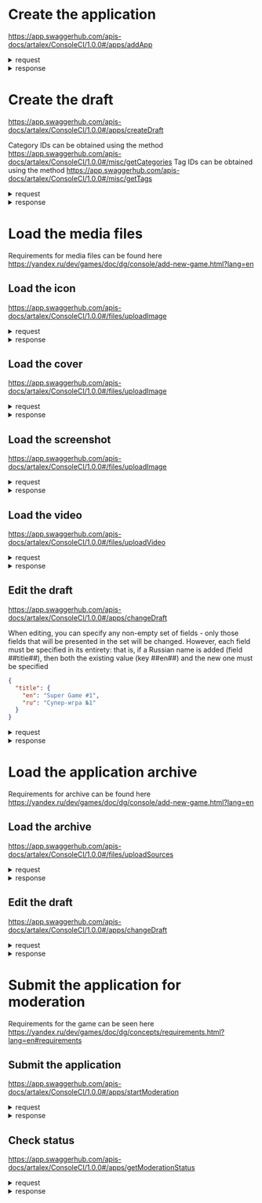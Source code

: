# Create the application
https://app.swaggerhub.com/apis-docs/artalex/ConsoleCI/1.0.0#/apps/addApp
<details>
<summary>request</summary>
  
```
curl -X 'POST' \
  'https://virtserver.swaggerhub.com/artalex/ConsoleCI/1.0.0/apps' \
  -H 'APY-KEY: private-developer-api-key'
```
</details>
<details>
  <summary>response</summary>
  
```json
{
  "id": 1
}
```
</details>

# Create the draft
https://app.swaggerhub.com/apis-docs/artalex/ConsoleCI/1.0.0#/apps/createDraft

Category IDs can be obtained using the method https://app.swaggerhub.com/apis-docs/artalex/ConsoleCI/1.0.0#/misc/getCategories
Tag IDs can be obtained using the method https://app.swaggerhub.com/apis-docs/artalex/ConsoleCI/1.0.0#/misc/getTags
<details>
<summary>request</summary>
  
```
curl -X 'POST' \
  'https://virtserver.swaggerhub.com/artalex/ConsoleCI/1.0.0/apps/1/draft' \
  -H 'APY-KEY: private-developer-api-key' \
  -H 'Content-Type: application/json' \
  -d '{
  "age-rating": "18+",
  "apple-team-id": "7E25NJES4E",
  "categories": [
    1,
    2
  ],
  "description": {
    "en": "My First Game"
  },
  "instruction": {
    "en": "Enjoy the Game!!!"
  },
  "keywords": [
    "super",
    "cool"
  ],
  "languages": [
    "en"
  ],
  "open-economy": false,
  "optimized-for": {
    "mobile": true,
    "desktop": true
  },
  "orientation": "landscape",
  "platforms": {
    "ios": {
      "other": true
    },
    "android": {
      "other": true
    },
    "desktop": {
      "other": true
    }
  },
  "seo-description": {
    "en": "absolutely free"
  },
  "tags": [
    1,
    2,
    3
  ],
  "title": {
    "en": "Super Game #1",
  },
  "user-data-required": true,
  "version": "1.0.0.0",
}'
```
</details>
<details>
<summary>response</summary>
  
```json
{
  "age-rating": "18+",
  "apple-team-id": "7E25NJES4E",
  "categories": [
    1,
    2
  ],
  "cover": {
  },
  "description": {
    "en": "My First Game"
  },
  "icon": {
  },
  "instruction": {
    "en": "Enjoy the Game!!!"
  },
  "keywords": [
    "super",
    "cool"
  ],
  "languages": [
    "en"
  ],
  "open-economy": false,
  "optimized-for": {
    "mobile": true,
    "desktop": true
  },
  "orientation": "landscape",
  "platforms": {
    "ios": {
      "other": true
    },
    "android": {
      "other": true
    },
    "desktop": {
      "other": true
    }
  },
  "screenshots": {
    "common": [
    ],
    "mobile": [
    ],
    "desktop": [
    ]
  },
  "seo-description": {
    "en": "absolutely free",
  },
  "tags": [
    1,
    2,
    3
  ],
  "title": {
    "en": "Super Game #1"
  },
  "user-data-required": true,
  "version": "1.0.0.0",
  "videos": {
    "common": [
    ],
    "mobile": [
    ],
    "desktop": [
    ]
  }
}
```
</details>

# Load the media files
Requirements for media files can be found here https://yandex.ru/dev/games/doc/dg/console/add-new-game.html?lang=en
## Load the icon
https://app.swaggerhub.com/apis-docs/artalex/ConsoleCI/1.0.0#/files/uploadImage
<details>
<summary>request</summary>
  
```
curl -X 'POST' \
  'https://virtserver.swaggerhub.com/artalex/ConsoleCI/1.0.0/apps/1/uploadImage' \
  -H 'APY-KEY: private-developer-api-key' \
  -H 'Content-Type: application/octet-stream' \
  --data-binary @icon.png
```
</details>
<details>
<summary>response</summary>
  
```json
{
  "id": 1,
  "prefix-url": "https://prefix.url/1",
  "timestamp": 1635494567
}
```
</details>

## Load the cover
https://app.swaggerhub.com/apis-docs/artalex/ConsoleCI/1.0.0#/files/uploadImage
<details>
<summary>request</summary>
  
```
curl -X 'POST' \
  'https://virtserver.swaggerhub.com/artalex/ConsoleCI/1.0.0/apps/1/uploadImage' \
  -H 'APY-KEY: private-developer-api-key' \
  -H 'Content-Type: application/octet-stream' \
  --data-binary @cover.png
```
</details>
<details>
<summary>response</summary>
  
```json
{
  "id": 2,
  "prefix-url": "https://prefix.url/2",
  "timestamp": 1635494567
}
```
</details>

## Load the screenshot
https://app.swaggerhub.com/apis-docs/artalex/ConsoleCI/1.0.0#/files/uploadImage
<details>
<summary>request</summary>
  
```
curl -X 'POST' \
  'https://virtserver.swaggerhub.com/artalex/ConsoleCI/1.0.0/apps/1/uploadImage' \
  -H 'APY-KEY: private-developer-api-key' \
  -H 'Content-Type: application/octet-stream' \
  --data-binary @screenshot.png
```
</details>
<details>
<summary>response</summary>
  
```json
{
  "id": 3,
  "prefix-url": "https://prefix.url/3",
  "timestamp": 1635494567
}
```
</details>

## Load the video
https://app.swaggerhub.com/apis-docs/artalex/ConsoleCI/1.0.0#/files/uploadVideo
<details>
<summary>request</summary>
  
```
curl -X 'POST' \
  'https://virtserver.swaggerhub.com/artalex/ConsoleCI/1.0.0/apps/1/uploadVideo' \
  -H 'APY-KEY: private-developer-api-key' \
  -H 'Content-Type: application/octet-stream' \
  --data-binary @video.mp4
```
</details>
<details>
<summary>response</summary>
  
```json
{
  "id": 1,
  "timestamp": 1635494567,
  "status": "processing"
}
```
</details>

## Edit the draft
https://app.swaggerhub.com/apis-docs/artalex/ConsoleCI/1.0.0#/apps/changeDraft

When editing, you can specify any non-empty set of fields - only those fields that will be presented in the set will be changed.
However, each field must be specified in its entirety: that is, if a Russian name is added (field ##title##), then both the existing value (key ##en##) and the new one must be specified

```json
{
  "title": {
    "en": "Super Game #1",
    "ru": "Супер-игра №1"
  }
}
```

<details>
<summary>request</summary>
  
```
curl -X 'PATCH' \
  'https://virtserver.swaggerhub.com/artalex/ConsoleCI/1.0.0/apps/1/draft' \
  -H 'APY-KEY: private-developer-api-key' \
  -H 'Content-Type: application/json' \
  -d '{
  "cover": {
    "en": {
      "id": 1
    }
  },
  "icon": {
    "en": {
      "id": 2
    }
  },
  "screenshots": {
    "common": [
      {
        "en": {
          "id": 3
        }
      }
    ],
    "mobile": [
    ],
    "desktop": [
    ]
  },
  "videos": {
    "common": [
      {
        "en": {
          "id": 1
        }
      }
    ]
  }
}'
```
</details>
<details>
<summary>response</summary>
  
```json
{
  "age-rating": "18+",
  "apple-team-id": "7E25NJES4E",
  "categories": [
    1,
    2
  ],
  "cover": {
    "en": {
      "id": 1
    }
  },
  "description": {
    "en": "My First Game"
  },
  "icon": {
    "en": {
      "id": 2
    }
  },
  "instruction": {
    "en": "Enjoy the Game!!!"
  },
  "keywords": [
    "super",
    "cool"
  ],
  "languages": [
    "en"
  ],
  "open-economy": false,
  "optimized-for": {
    "mobile": true,
    "desktop": true
  },
  "orientation": "landscape",
  "platforms": {
    "ios": {
      "other": true
    },
    "android": {
      "other": true
    },
    "desktop": {
      "other": true
    }
  },
  "screenshots": {
    "common": [
      {
        "en": {
          "id": 3
        }
      }
    ],
    "mobile": [
    ],
    "desktop": [
    ]
  },
  "seo-description": {
    "en": "absolutely free",
  },
  "tags": [
    1,
    2,
    3
  ],
  "title": {
    "en": "Super Game #1"
  },
  "user-data-required": true,
  "version": "1.0.0.0",
  "videos": {
    "common": [
      {
        "en": {
          "id": 1
        }
      }
    ]
  }
}
```
</details>

# Load the application archive
Requirements for archive can be found here https://yandex.ru/dev/games/doc/dg/console/add-new-game.html?lang=en
## Load the archive
https://app.swaggerhub.com/apis-docs/artalex/ConsoleCI/1.0.0#/files/uploadSources
<details>
<summary>request</summary>
  
```
curl -X 'POST' \
  'https://virtserver.swaggerhub.com/artalex/ConsoleCI/1.0.0/apps/1/uploadSources' \
  -H 'APY-KEY: private-developer-api-key' \
  -H 'Content-Type: application/octet-stream' \
  --data-binary @sources.zip
```
</details>
<details>
<summary>response</summary>
  
```json
{
  "id": 1,
  "timestamp": 1635494567,
  "status": "processing"
}
```
</details>

## Edit the draft
https://app.swaggerhub.com/apis-docs/artalex/ConsoleCI/1.0.0#/apps/changeDraft
<details>
<summary>request</summary>
  
```
curl -X 'PATCH' \
  'https://virtserver.swaggerhub.com/artalex/ConsoleCI/1.0.0/apps/1/draft' \
  -H 'APY-KEY: private-developer-api-key' \
  -H 'Content-Type: application/json' \
  -d '{
  "source-file": 1
  }'
```
</details>
<details>
<summary>response</summary>
  
```json
{
  "age-rating": "18+",
  "apple-team-id": "7E25NJES4E",
  "categories": [
    1,
    2
  ],
  "cover": {
    "en": {
      "id": 1
    }
  },
  "description": {
    "en": "My First Game"
  },
  "icon": {
    "en": {
      "id": 2
    }
  },
  "instruction": {
    "en": "Enjoy the Game!!!"
  },
  "keywords": [
    "super",
    "cool"
  ],
  "languages": [
    "en"
  ],
  "open-economy": false,
  "optimized-for": {
    "mobile": true,
    "desktop": true
  },
  "orientation": "landscape",
  "platforms": {
    "ios": {
      "other": true
    },
    "android": {
      "other": true
    },
    "desktop": {
      "other": true
    }
  },
  "screenshots": {
    "common": [
      {
        "en": {
          "id": 3
        }
      }
    ],
    "mobile": [
    ],
    "desktop": [
    ]
  },
  "seo-description": {
    "en": "absolutely free",
  },
  "sources-file": 1,
  "tags": [
    1,
    2,
    3
  ],
  "title": {
    "en": "Super Game #1"
  },
  "user-data-required": true,
  "version": "1.0.0.0",
  "videos": {
    "common": [
      {
        "en": {
          "id": 1
        }
      }
    ]
  }
}
```
</details>

# Submit the application for moderation
Requirements for the game can be seen here  https://yandex.ru/dev/games/doc/dg/concepts/requirements.html?lang=en#requirements
## Submit the application
https://app.swaggerhub.com/apis-docs/artalex/ConsoleCI/1.0.0#/apps/startModeration
<details>
<summary>request</summary>
  
```
curl -X 'POST' \
  'https://virtserver.swaggerhub.com/artalex/ConsoleCI/1.0.0/apps/1/moderation/start' \
  -H 'APY-KEY: private-developer-api-key'
```
</details>
<details>
<summary>response</summary>
  
```json
{
  "status": "idle"
}
```
</details>

## Check status
https://app.swaggerhub.com/apis-docs/artalex/ConsoleCI/1.0.0#/apps/getModerationStatus
<details>
<summary>request</summary>
  
```
curl -X 'GET' \
  'https://virtserver.swaggerhub.com/artalex/ConsoleCI/1.0.0/apps/1/moderation/status' \
  -H 'APY-KEY: private-developer-api-key'
```
</details>
<details>
<summary>response</summary>
  
```json
{
  "status": "completed"
}
```
</details>

